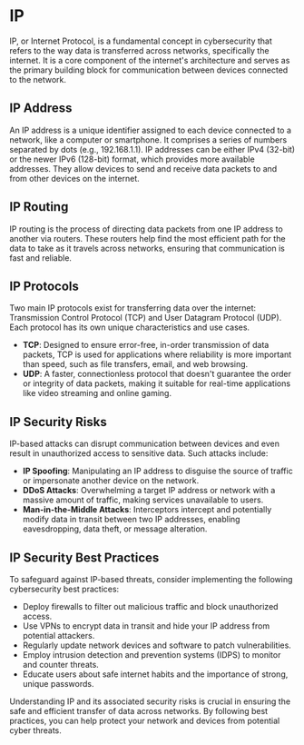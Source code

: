 # IP

IP, or Internet Protocol, is a fundamental concept in cybersecurity that refers to the way data is transferred across networks, specifically the internet. It is a core component of the internet's architecture and serves as the primary building block for communication between devices connected to the network.

## IP Address

An IP address is a unique identifier assigned to each device connected to a network, like a computer or smartphone. It comprises a series of numbers separated by dots (e.g., 192.168.1.1). IP addresses can be either IPv4 (32-bit) or the newer IPv6 (128-bit) format, which provides more available addresses. They allow devices to send and receive data packets to and from other devices on the internet.

## IP Routing

IP routing is the process of directing data packets from one IP address to another via routers. These routers help find the most efficient path for the data to take as it travels across networks, ensuring that communication is fast and reliable.

## IP Protocols

Two main IP protocols exist for transferring data over the internet: Transmission Control Protocol (TCP) and User Datagram Protocol (UDP). Each protocol has its own unique characteristics and use cases.

- **TCP**: Designed to ensure error-free, in-order transmission of data packets, TCP is used for applications where reliability is more important than speed, such as file transfers, email, and web browsing.
- **UDP**: A faster, connectionless protocol that doesn't guarantee the order or integrity of data packets, making it suitable for real-time applications like video streaming and online gaming.

## IP Security Risks

IP-based attacks can disrupt communication between devices and even result in unauthorized access to sensitive data. Such attacks include:

- **IP Spoofing**: Manipulating an IP address to disguise the source of traffic or impersonate another device on the network.
- **DDoS Attacks**: Overwhelming a target IP address or network with a massive amount of traffic, making services unavailable to users.
- **Man-in-the-Middle Attacks**: Interceptors intercept and potentially modify data in transit between two IP addresses, enabling eavesdropping, data theft, or message alteration.

## IP Security Best Practices

To safeguard against IP-based threats, consider implementing the following cybersecurity best practices:

- Deploy firewalls to filter out malicious traffic and block unauthorized access.
- Use VPNs to encrypt data in transit and hide your IP address from potential attackers.
- Regularly update network devices and software to patch vulnerabilities.
- Employ intrusion detection and prevention systems (IDPS) to monitor and counter threats.
- Educate users about safe internet habits and the importance of strong, unique passwords.

Understanding IP and its associated security risks is crucial in ensuring the safe and efficient transfer of data across networks. By following best practices, you can help protect your network and devices from potential cyber threats.